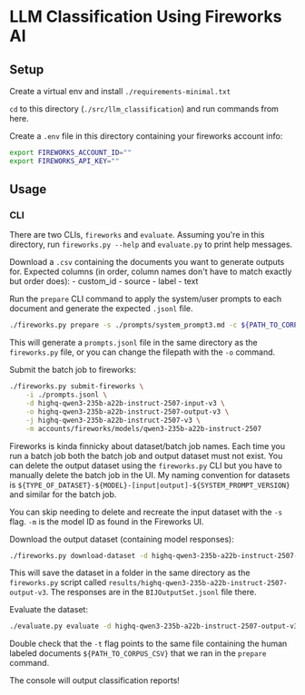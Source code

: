 # LLM Classification Using Fireworks AI

## Setup

Create a virtual env and install `./requirements-minimal.txt`

`cd` to this directory (`./src/llm_classification`) and run commands from here.

Create a `.env` file in this directory containing your fireworks account info:

```sh
export FIREWORKS_ACCOUNT_ID=""
export FIREWORKS_API_KEY=""
```

## Usage

### CLI

There are two CLIs, `fireworks` and `evaluate`. Assuming you're in this directory, run `fireworks.py --help` and `evaluate.py` to print help messages.

Download a `.csv` containing the documents you want to generate outputs for.
Expected columns (in order, column names don't have to match exactly but order does):
    - custom_id
    - source
    - label
    - text

Run the `prepare` CLI command to apply the system/user prompts to each document and generate the expected `.jsonl` file.

```sh
./fireworks.py prepare -s ./prompts/system_prompt3.md -c ${PATH_TO_CORPUS_CSV}
```

This will generate a `prompts.jsonl` file in the same directory as the `fireworks.py` file, or you can change the filepath with the `-o` command.

Submit the batch job to fireworks:

```sh
./fireworks.py submit-fireworks \
    -i ./prompts.jsonl \
    -d highq-qwen3-235b-a22b-instruct-2507-input-v3 \
    -o highq-qwen3-235b-a22b-instruct-2507-output-v3 \
    -j highq-qwen3-235b-a22b-instruct-2507-v3 \
    -m accounts/fireworks/models/qwen3-235b-a22b-instruct-2507
```

Fireworks is kinda finnicky about dataset/batch job names. Each time you run a batch job both the batch job and output dataset must not exist. You can delete the output dataset using the `fireworks.py` CLI but you have to manually delete the batch job in the UI. My naming convention for datasets is `${TYPE_OF_DATASET}-${MODEL}-[input|output]-${SYSTEM_PROMPT_VERSION}` and similar for the batch job.

You can skip needing to delete and recreate the input dataset with the `-s` flag. `-m` is the model ID as found in the Fireworks UI.

Download the output dataset (containing model responses):

```sh
./fireworks.py download-dataset -d highq-qwen3-235b-a22b-instruct-2507-output-v3
```

This will save the dataset in a folder in the same directory as the `fireworks.py` script called `results/highq-qwen3-235b-a22b-instruct-2507-output-v3`. The responses are in the `BIJOutputSet.jsonl` file there.

Evaluate the dataset:

```sh
./evaluate.py evaluate -d highq-qwen3-235b-a22b-instruct-2507-output-v3
```

Double check that the `-t` flag points to the same file containing the human labeled documents `${PATH_TO_CORPUS_CSV}` that we ran in the `prepare` command.

The console will output classification reports!